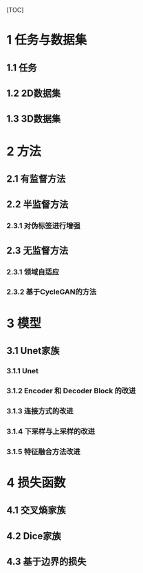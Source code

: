 [TOC]

# 1 任务与数据集
## 1.1 任务
## 1.2 2D数据集
## 1.3 3D数据集

# 2 方法
## 2.1 有监督方法
## 2.2 半监督方法
### 2.3.1 对伪标签进行增强
## 2.3 无监督方法
### 2.3.1 领域自适应
### 2.3.2 基于CycleGAN的方法
# 3 模型
## 3.1 Unet家族
### 3.1.1 Unet
### 3.1.2 Encoder 和 Decoder Block 的改进
### 3.1.3 连接方式的改进
### 3.1.4 下采样与上采样的改进
### 3.1.5 特征融合方法改进

# 4 损失函数
## 4.1 交叉熵家族
## 4.2 Dice家族
## 4.3 基于边界的损失